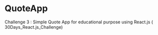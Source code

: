 # QuoteApp
Challenge 3 : Simple Quote App for educational purpose using React.js ( 30Days_React.js_Challenge)
